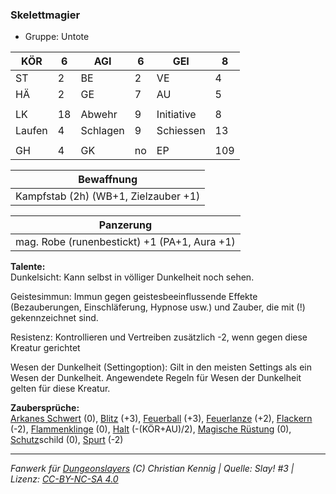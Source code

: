 ### Skelettmagier  
- Gruppe: Untote  

| KÖR | 6 | AGI | 6 | GEI | 8 |
| --- | --- | --- | --- | --- | --- |
| ST | 2 | BE | 2 | VE | 4 |
| HÄ | 2 | GE | 7 | AU | 5 |
|  |  |  |  |  |  |
| LK | 18 | Abwehr | 9 | Initiative | 8 |
| Laufen | 4 | Schlagen | 9 | Schiessen | 13 |
|  |  |  |  |  |  |
| GH | 4 | GK | no | EP | 109 |


| Bewaffnung |
| --- |
| Kampfstab (2h) (WB+1, Zielzauber +1) |


| Panzerung |
| --- |
| mag. Robe (runenbestickt) +1 (PA+1, Aura +1) |


**Talente:**  
Dunkelsicht: Kann selbst in völliger Dunkelheit noch sehen.

Geistesimmun: Immun gegen geistesbeeinflussende Effekte (Bezauberungen, Einschläferung, Hypnose usw.) und Zauber, die mit (!) gekennzeichnet sind.

Resistenz: Kontrollieren und Vertreiben zusätzlich -2, wenn gegen diese Kreatur gerichtet

Wesen der Dunkelheit (Settingoption): Gilt in den meisten Settings als ein Wesen der Dunkelheit. Angewendete Regeln für Wesen der Dunkelheit gelten für diese Kreatur.


**Zaubersprüche:**  
[Arkanes Schwert](/grw/zauber/arkanes-schwert.md) (0), [Blitz](/grw/zauber/blitz.md) (+3), [Feuerball](/grw/zauber/feuerball.md) (+3), [Feuerlanze](/grw/zauber/feuerlanze.md) (+2), [Flackern](/grw/zauber/flackern.md) (-2), [Flammenklinge](/grw/zauber/flammenklinge.md) (0), [Halt](/grw/zauber/halt.md) (-(KÖR+AU)/2), [Magische Rüstung](/grw/zauber/magische-ruestung.md) (0), [Schutz](/fanwerk/zauber/schutz.md)schild (0), [Spurt](/grw/zauber/spurt.md) (-2)




___
*Fanwerk für [Dungeonslayers](https://www.dungeonslayers.net/) (C) Christian Kennig | Quelle: Slay! #3 | Lizenz: [CC-BY-NC-SA 4.0](https://creativecommons.org/licenses/by-nc-sa/4.0/deed.de)*